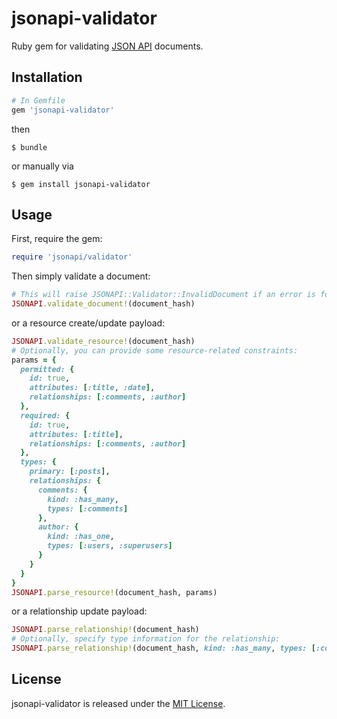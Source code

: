 # jsonapi-validator
Ruby gem for validating [JSON API](http://jsonapi.org) documents.

## Installation
```ruby
# In Gemfile
gem 'jsonapi-validator'
```
then
```
$ bundle
```
or manually via
```
$ gem install jsonapi-validator
```

## Usage

First, require the gem:
```ruby
require 'jsonapi/validator'
```
Then simply validate a document:
```ruby
# This will raise JSONAPI::Validator::InvalidDocument if an error is found.
JSONAPI.validate_document!(document_hash)
```
or a resource create/update payload:
```ruby
JSONAPI.validate_resource!(document_hash)
# Optionally, you can provide some resource-related constraints:
params = {
  permitted: {
    id: true,
    attributes: [:title, :date],
    relationships: [:comments, :author]
  },
  required: {
    id: true,
    attributes: [:title],
    relationships: [:comments, :author]
  },
  types: {
    primary: [:posts],
    relationships: {
      comments: {
        kind: :has_many,
        types: [:comments]
      },
      author: {
        kind: :has_one,
        types: [:users, :superusers]
      }
    }
  }
}
JSONAPI.parse_resource!(document_hash, params)
```
or a relationship update payload:
```ruby
JSONAPI.parse_relationship!(document_hash)
# Optionally, specify type information for the relationship:
JSONAPI.parse_relationship!(document_hash, kind: :has_many, types: [:comments])
```

## License

jsonapi-validator is released under the [MIT License](http://www.opensource.org/licenses/MIT).
